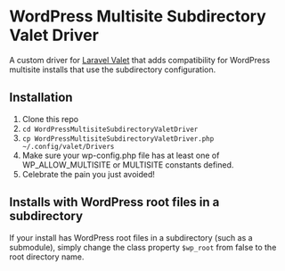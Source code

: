 # WordPress Multisite Subdirectory Valet Driver
A custom driver for [Laravel Valet](https://laravel.com/docs/master/valet) that adds compatibility for WordPress multisite installs that use the subdirectory configuration.

## Installation
1. Clone this repo
2. `cd WordPressMultisiteSubdirectoryValetDriver`
3. `cp WordPressMultisiteSubdirectoryValetDriver.php ~/.config/valet/Drivers`
4. Make sure your wp-config.php file has at least one of WP_ALLOW_MULTISITE or MULTISITE constants defined.
5. Celebrate the pain you just avoided!

## Installs with WordPress root files in a subdirectory
If your install has WordPress root files in a subdirectory (such as a submodule), simply change the class property `$wp_root` from false to the root directory name.

